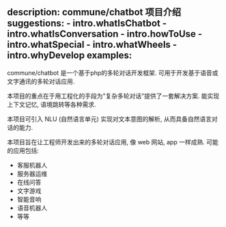 description: commune/chatbot 项目介绍
suggestions:
    - intro.whatIsChatbot
    - intro.whatIsConversation
    - intro.howToUse
    - intro.whatSpecial
    - intro.whatWheels
    - intro.whyDevelop
examples:
---

commune/chatbot 是一个基于php的多轮对话开发框架. 可用于开发基于语音或文字通讯的多轮对话应用.

本项目的重点在于用工程化的手段为"复杂多轮对话"提供了一套解决方案. 能实现上下文记忆, 语境跳转等各种需求.

本项目可引入 NLU (自然语言单元) 实现对文本意图的解析, 从而具备自然语言对话的能力.

本项目旨在让工程师开发出来的多轮对话应用, 像 web 网站, app 一样成熟. 可能的应用包括:

- 客服机器人
- 服务器运维
- 在线问答
- 文字游戏
- 智能音响
- 语音机器人
- 等等

